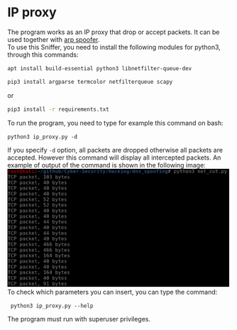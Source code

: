 # IP proxy
The program works as an IP proxy that drop or accept packets. It can be used together with [arp spoofer](../arp_spoofer/). <br>
To use this Sniffer, you need to install the following modules for python3, through this commands:
<pre lang="bash"><code>apt install build-essential python3 libnetfilter-queue-dev</code></pre>
```bash
pip3 install argparse termcolor netfilterqueue scapy
```
or<br>
```bash
pip3 install -r requirements.txt
```
To run the program, you need to type for example this command on bash:
<pre lang="bash"><code>python3 ip_proxy.py -d</code></pre>
If you specify <code>-d</code> option, all packets are dropped otherwise all packets are accepted. However this command will display all intercepted packets. An example of output of the command is shown in the following image:<br>
<img src="output.png" width="500" alt="output"><br>
To check which parameters you can insert, you can type the command:
<pre lang="bash"><code> python3 ip_proxy.py --help </code></pre>
The program must run with superuser privileges.
